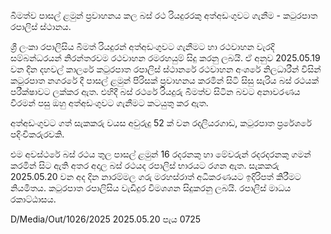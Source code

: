 බීමත්ව පාසල් ළමුන් ප්‍රවාහනය කල බස් රථ රියදුරරකු අත්අඩංගුවට ගැනීම - කටුරපාත රපාලිස් ස්ථානය.

ශ්‍රී ලංකා රපාලිසිය බීමත් රියදුරන් අත්අඩංගුවට ගැනීමට හා රථවාහන වැරදි සම්බන්ධරයන් නිරන්තරවම රථවාහන රමරහයුම් සිදු කරනු ලබයි. ඒ අනුව 2025.05.19 වන දින දහවල් කාලරේ කටුරපාත රපාලිස් ස්ථානරේ රථවාහන අංශරේ නිලධාරීන් විසින් කටුරපාත නගරරේ දී පාසල් ළමුන් පිරිසක් ප්‍රවාහනය කරමින් සිටි සිසු සැරිය බස් රථයක් පරීක්ෂාවට ලක්කර ඇත. එහිදී බස් රථරේ රියදුරු බීමත්ව සිටින බවට අනාවරණය වීරමන් පසු ඔහු අත්අඩංගුවට ගැනීමට කටයුතු කර ඇත.

අත්අඩංගුවට ගත් සැකකරු වයස අවුරුදු 52 ක් වන රදලියරගාඩ, කටුරපාත ප්‍රරේශරේ පදිංචිකරුරවකි.

එම අවස්ථරේ බස් රථය තුල පාසල් ළමුන් 16 රදරනකු හා මේවරුන් රදරදරනකු ගමන් කරමින් සිට ඇති අතර අදාල බස් රථයද රපාලිස් භාරයට රගන ඇත. සැකකරු 2025.05.20 වන අද දින නාරම්මල ගරු මරහස්රාත් අධිකරණයට ඉදිරිපත් කිරීමට නියමිතය. කටුරපාත රපාලිසිය වැඩිදුර විමශශන සිදුකරනු ලබයි. රපාලිස් මාධය රකාට්ඨාසය.

D/Media/Out/1026/2025 2025.05.20 පැය 0725